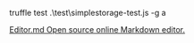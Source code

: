 truffle test  .\test\simplestorage-test.js -g a

[Editor.md Open source online Markdown editor.](https://pandao.github.io/editor.md "editor.md")
